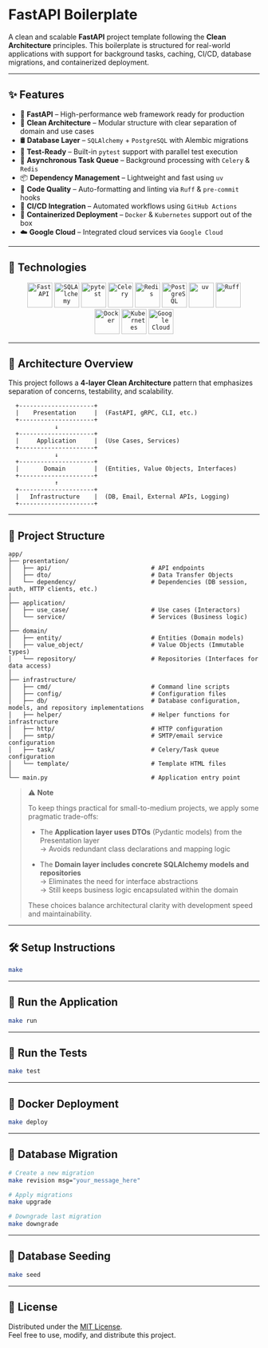 # FastAPI Boilerplate

A clean and scalable **FastAPI** project template following the **Clean Architecture** principles.
This boilerplate is structured for real-world applications with support for background tasks, caching, CI/CD, database
migrations, and containerized deployment.

---

## ✨ Features

- 🚀 **FastAPI** – High-performance web framework ready for production
- 🧱 **Clean Architecture** – Modular structure with clear separation of domain and use cases
- 🛢️ **Database Layer** – `SQLAlchemy` + `PostgreSQL` with Alembic migrations
- 🧪 **Test-Ready** – Built-in `pytest` support with parallel test execution
- 🧵 **Asynchronous Task Queue** – Background processing with `Celery` & `Redis`
- 📦 **Dependency Management** – Lightweight and fast using `uv`
- 🎯 **Code Quality** – Auto-formatting and linting via `Ruff` & `pre-commit` hooks
- 🔁 **CI/CD Integration** – Automated workflows using `GitHub Actions`
- 🐳 **Containerized Deployment** – `Docker` & `Kubernetes` support out of the box
- ☁️ **Google Cloud** – Integrated cloud services via `Google Cloud`

---

## 🧩 Technologies

<div align="center">
    <code><img width="50" src="https://cdn.simpleicons.org/fastapi" alt="FastAPI" title="FastAPI" /></code>
    <code><img width="50" src="https://cdn.simpleicons.org/sqlalchemy" alt="SQLAlchemy" title="SQLAlchemy" /></code>
    <code><img width="50" src="https://cdn.simpleicons.org/pytest" alt="pytest" title="pytest" /></code>
    <code><img width="50" src="https://cdn.simpleicons.org/celery" alt="Celery" title="Celery" /></code>
    <code><img width="50" src="https://cdn.simpleicons.org/redis" alt="Redis" title="Redis" /></code>
    <code><img width="50" src="https://cdn.simpleicons.org/postgresql" alt="PostgreSQL" title="PostgreSQL" /></code>
    <code><img width="50" src="https://cdn.simpleicons.org/uv" alt="uv" title="uv" /></code>
    <code><img width="50" src="https://cdn.simpleicons.org/ruff" alt="Ruff" title="Ruff" /></code>
</div>

<div align="center">
    <code><img width="50" src="https://cdn.simpleicons.org/docker" alt="Docker" title="Docker" /></code>
    <code><img width="50" src="https://cdn.simpleicons.org/kubernetes" alt="Kubernetes" title="Kubernetes" /></code>
    <code><img width="50" src="https://cdn.simpleicons.org/googlecloud" alt="Google Cloud" title="Google Cloud" /></code>
</div>

---

## 🧱 Architecture Overview

This project follows a **4-layer Clean Architecture** pattern that emphasizes separation of concerns, testability, and
scalability.

      +---------------------+
      |    Presentation     |  (FastAPI, gRPC, CLI, etc.)
      +---------------------+
                 ↓
      +---------------------+
      |     Application     |  (Use Cases, Services)
      +---------------------+
                 ↓
      +---------------------+
      |       Domain        |  (Entities, Value Objects, Interfaces)
      +---------------------+
                 ↑
      +---------------------+
      |   Infrastructure    |  (DB, Email, External APIs, Logging)
      +---------------------+

---

## 📁 Project Structure

```text
app/
├── presentation/
│   ├── api/                            # API endpoints
│   ├── dto/                            # Data Transfer Objects
│   └── dependency/                     # Dependencies (DB session, auth, HTTP clients, etc.)
│
├── application/
│   ├── use_case/                       # Use cases (Interactors)
│   └── service/                        # Services (Business logic)
│
├── domain/
│   ├── entity/                         # Entities (Domain models)
│   ├── value_object/                   # Value Objects (Immutable types)
│   └── repository/                     # Repositories (Interfaces for data access)
│
├── infrastructure/
│   ├── cmd/                            # Command line scripts
│   ├── config/                         # Configuration files
│   ├── db/                             # Database configuration, models, and repository implementations
│   ├── helper/                         # Helper functions for infrastructure
│   ├── http/                           # HTTP configuration
│   ├── smtp/                           # SMTP/email service configuration
│   ├── task/                           # Celery/Task queue configuration
│   └── template/                       # Template HTML files
│
└── main.py                             # Application entry point
```

> ⚠️ **Note**
>
> To keep things practical for small-to-medium projects, we apply some pragmatic trade-offs:
>
> - The **Application layer uses DTOs** (Pydantic models) from the Presentation layer  <br>
    → Avoids redundant class declarations and mapping logic
>
>
> - The **Domain layer includes concrete SQLAlchemy models and repositories**  <br>
    → Eliminates the need for interface abstractions  <br>
    → Still keeps business logic encapsulated within the domain
>
> These choices balance architectural clarity with development speed and maintainability.


---

## 🛠️ Setup Instructions

```bash
make
```

---

## 🚀 Run the Application

```bash
make run
```

---

## 🧪 Run the Tests

```bash
make test
```

---

## 🐳 Docker Deployment

```bash
make deploy
```

---

## 🧬 Database Migration

```bash
# Create a new migration
make revision msg="your_message_here"

# Apply migrations
make upgrade

# Downgrade last migration
make downgrade
```

---

## 🌱 Database Seeding

```bash
make seed
```

---

## 📄 License

Distributed under the [MIT License](./LICENSE).  <br>
Feel free to use, modify, and distribute this project.
